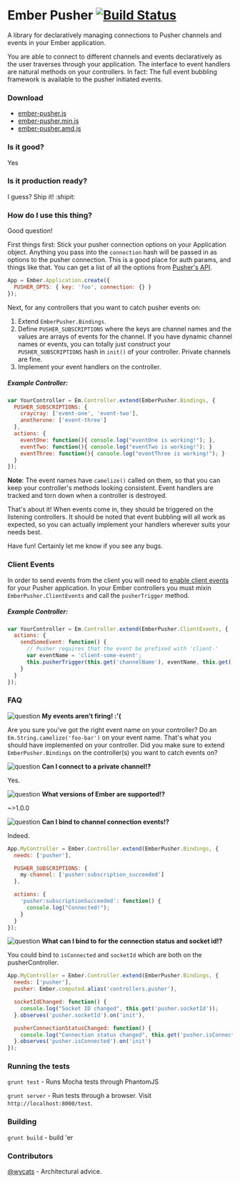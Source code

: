 # Ember Pusher [![Build Status](https://travis-ci.org/jamiebikies/ember-pusher.png?branch=master)](https://travis-ci.org/jamiebikies/ember-pusher)

A library for declaratively managing connections to Pusher channels and events
in your Ember application.

You are able to connect to different channels and events declaratively as the
user traverses through your application. The interface to event handlers
are natural methods on your controllers. In fact: The full event bubbling
framework is available to the pusher initiated events.


### Download
- [ember-pusher.js](https://ember-pusher-builds.s3.amazonaws.com/ember-pusher.js)
- [ember-pusher.min.js](https://ember-pusher-builds.s3.amazonaws.com/ember-pusher.min.js)
- [ember-pusher.amd.js](https://ember-pusher-builds.s3.amazonaws.com/ember-pusher.amd.js)


### Is it good?
Yes

### Is it production ready?
I guess? Ship it! :shipit:


### How do I use this thing?
Good question!

First things first: Stick your pusher connection options on your Application
object. Anything you pass into the `connection` hash will be passed in as
options to the pusher connection. This is a good place for auth params, and
things like that. You can get a list of all the options from
[Pusher's API](http://pusher.com/docs/client_api_guide/client_connect#connecting).


```javascript
App = Ember.Application.create({
  PUSHER_OPTS: { key: 'foo', connection: {} }
});
```

Next, for any controllers that you want to catch pusher events on:

1. Extend `EmberPusher.Bindings`.
2. Define `PUSHER_SUBSCRIPTIONS` where the keys are channel names and the
   values are arrays of events for the channel. If you have dynamic channel
   names or events, you can totally just construct your `PUSHER_SUBSCRIPTIONS`
   hash in `init()` of your controller. Private channels are fine.
3. Implement your event handlers on the controller.

##### Example Controller:

```javascript
var YourController = Em.Controller.extend(EmberPusher.Bindings, {
  PUSHER_SUBSCRIPTIONS: {
    craycray: ['event-one', 'event-two'],
    anotherone: ['event-three']
  },
  actions: {
    eventOne: function(){ console.log("eventOne is working!"); },
    eventTwo: function(){ console.log("eventTwo is working!"); }
    eventThree: function(){ console.log("eventThree is working!"); }
  }
});
```



**Note**: The event names have `camelize()` called on them, so that you can
keep your controller's methods looking consistent. Event handlers are tracked
and torn down when a controller is destroyed.


That's about it! When events come in, they should be triggered on the listening controllers.
It should be noted that event bubbling will all work as expected, so you can actually implement
your handlers wherever suits your needs best.


Have fun! Certainly let me know if you see any bugs.


### Client Events

In order to send events from the client you will need to [enable client events](http://pusher.com/docs/client_api_guide/client_events#trigger-events)
for your Pusher application. In your Ember controllers you must mixin
`EmberPusher.ClientEvents` and call the `pusherTrigger` method.

##### Example Controller:

```javascript
var YourController = Em.Controller.extend(EmberPusher.ClientEvents, {
  actions: {
    sendSomeEvent: function() {
      // Pusher requires that the event be prefixed with 'client-'
      var eventName = 'client-some-event';
      this.pusherTrigger(this.get('channelName'), eventName, this.get('data'));
    }
  }
});
```



### FAQ
![question](https://ember-pusher-builds.s3.amazonaws.com/question2.jpg) __My events aren't firing! :'(__

Are you sure you've got the right event name on your controller? Do
an `Em.String.camelize('foo-bar')` on your event name. That's what you should
have implemented on your controller. Did you make sure to extend
`EmberPusher.Bindings` on the controller(s) you want to catch events on?


![question](https://ember-pusher-builds.s3.amazonaws.com/question1.jpg) __Can I connect to a private channel!?__

Yes.


![question](https://ember-pusher-builds.s3.amazonaws.com/question4.jpg) __What versions of Ember are supported!?__

~>1.0.0


![question](https://ember-pusher-builds.s3.amazonaws.com/question3.jpg) __Can I bind to channel connection events!?__

Indeed.

```javascript
App.MyController = Ember.Controller.extend(EmberPusher.Bindings, {
  needs: ['pusher'],

  PUSHER_SUBSCRIPTIONS: {
    my-channel: ['pusher:subscription_succeeded']
  },

  actions: {
    'pusher:subscriptionSucceeded': function() {
      console.log("Connected!");
    }
  }
});
```

![question](https://ember-pusher-builds.s3.amazonaws.com/question5.jpg) __What can I bind to for the connection status and socket id!?__

You could bind to `isConnected` and `socketId` which are both on the pusherController.

```javascript
App.MyController = Ember.Controller.extend(EmberPusher.Bindings, {
  needs: ['pusher'],
  pusher: Ember.computed.alias('controllers.pusher'),

  socketIdChanged: function() {
    console.log("Socket ID changed", this.get('pusher.socketId'));
  }.observes('pusher.socketId').on('init'),

  pusherConnectionStatusChanged: function() {
    console.log("Connection status changed", this.get('pusher.isConnected'));
  }.observes('pusher.isConnected').on('init')
});
```



### Running the tests
`grunt test` - Runs Mocha tests through PhantomJS

`grunt server` - Run tests through a browser. Visit `http://localhost:8000/test`.


### Building
`grunt build` - build 'er

### Contributors
[@wycats](https://github.com/wycats) - Architectural advice.
